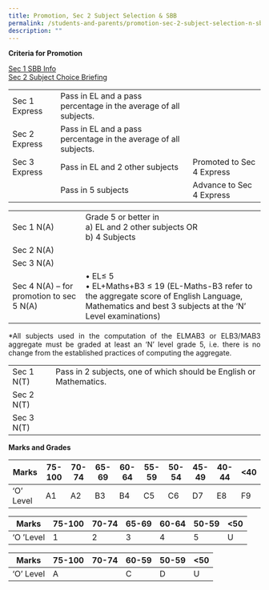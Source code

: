 ```yaml
---
title: Promotion, Sec 2 Subject Selection & SBB
permalink: /students-and-parents/promotion-sec-2-subject-selection-n-sbb/
description: ""
---
```

**Criteria for Promotion**

<a href="/files/03%20S1%20SBB%20Info.pdf" target="_blank">Sec 1 SBB Info</a>   
<a href="/files/02%20S2%20Subject%20Choice%20Briefing.pdf" target="_blank">Sec 2 Subject Choice Briefing</a>

|               |              |                           |
|---------------|---------|---------------------------|
| Sec 1 Express | Pass in EL and a pass percentage in the average of all subjects. |                           |
| Sec 2 Express | Pass in EL and a pass percentage in the average of all subjects. |                           |
| Sec 3 Express | Pass in EL and 2 other subjects                                  | Promoted to Sec 4 Express |
|               | Pass in 5 subjects                                               | Advance to Sec 4 Express  |


|                    |                 |
|-------------|-------------------|
| Sec 1 N(A)                               | Grade 5 or better in<br>a) EL and 2 other subjects OR<br>b) 4 Subjects                                                                                  |
| Sec 2 N(A)                               |                                                                                                                                                         |
| Sec 3 N(A)                               |                                                                                                                                                         |
| Sec 4 N(A) – for promotion to sec 5 N(A) | • EL≤ 5<br>• EL+Maths+B3 ≤ 19 (EL-Maths-B3 refer to the aggregate score of English Language, Mathematics and best 3 subjects at the ‘N’ Level examinations) |

<p style="text-align: justify;">*All subjects used in the computation of the ELMAB3 or ELB3/MAB3 aggregate must be graded at least an ‘N’ level grade 5, i.e. there is no change from the established practices of computing the aggregate.</p>

|            |                                                                    |
|------------|--------------------------------------------------------------------|
| Sec 1 N(T) | Pass in 2 subjects, one of which should be English or Mathematics. |
| Sec 2 N(T) |                                                                    |
| Sec 3 N(T) |                                                                    |


**Marks and Grades**


| Marks     | 75-100 | 70-74 | 65-69 | 60-64 | 55-59 | 50-54 | 45-49 | 40-44 | <40 |
|-----------|--------|-------|-------|-------|-------|-------|-------|-------|-----|
| ‘O’ Level | A1     | A2    | B3    | B4    | C5    | C6    | D7    | E8    | F9  |

| Marks     | 75-100 | 70-74 | 65-69 | 60-64 | 50-59 | <50 |
|-----------|--------|-------|-------|-------|-------|-----|
| ‘O ’Level | 1      | 2     | 3     | 4     | 5     | U   |


| Marks     | 75-100 | 70-74 | 60-59 | 50-59 | <50 |
|-----------|--------|-------|-------|-------|-----|
| ‘O’ Level | A      |       | C     | D     | U   |